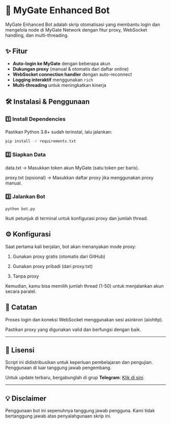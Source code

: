 # 🚀 MyGate Enhanced Bot

MyGate Enhanced Bot adalah skrip otomatisasi yang membantu login dan mengelola node di MyGate Network dengan fitur proxy, WebSocket handling, dan multi-threading.

## ✨ Fitur
- **Auto-login ke MyGate** dengan beberapa akun
- **Dukungan proxy** (manual & otomatis dari daftar online)
- **WebSocket connection handler** dengan auto-reconnect
- **Logging interaktif** menggunakan `rich`
- **Multi-threading** untuk meningkatkan kinerja

## 🛠 Instalasi & Penggunaan

### 1️⃣ Install Dependencies
Pastikan Python 3.8+ sudah terinstal, lalu jalankan:

```bash
pip install -r requirements.txt
```

### 2️⃣ Siapkan Data

data.txt → Masukkan token akun MyGate (satu token per baris).

proxy.txt (opsional) → Masukkan daftar proxy jika menggunakan proxy manual.


### 3️⃣ Jalankan Bot

```
python bot.py
```

Ikuti petunjuk di terminal untuk konfigurasi proxy dan jumlah thread.

## ⚙ Konfigurasi

Saat pertama kali berjalan, bot akan menanyakan mode proxy:

1. Gunakan proxy gratis (otomatis dari GitHub)


2. Gunakan proxy pribadi (dari proxy.txt)


3. Tanpa proxy



Kemudian, kamu bisa memilih jumlah thread (1-50) untuk menjalankan akun secara paralel.

## 📝 Catatan

Proses login dan koneksi WebSocket menggunakan sesi asinkron (aiohttp).

Pastikan proxy yang digunakan valid dan berfungsi dengan baik.


---


## 📜 Lisensi  

Script ini didistribusikan untuk keperluan pembelajaran dan pengujian. Penggunaan di luar tanggung jawab pengembang.  

Untuk update terbaru, bergabunglah di grup **Telegram**: [Klik di sini](https://t.me/sentineldiscus).


---

## 💡 Disclaimer
Penggunaan bot ini sepenuhnya tanggung jawab pengguna. Kami tidak bertanggung jawab atas penyalahgunaan skrip ini.
